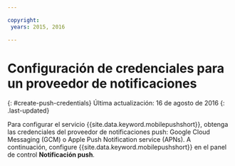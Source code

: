 ```yaml
---

copyright:
 years: 2015, 2016

---
```

# Configuración de credenciales para un proveedor de notificaciones
{: #create-push-credentials}
Última actualización: 16 de agosto de 2016
{: .last-updated}

Para configurar el servicio {{site.data.keyword.mobilepushshort}}, obtenga las credenciales del proveedor de notificaciones push: Google Cloud Messaging (GCM) o Apple Push Notification service (APNs). A continuación, configure {{site.data.keyword.mobilepushshort}} en el panel de control **Notificación push**.
